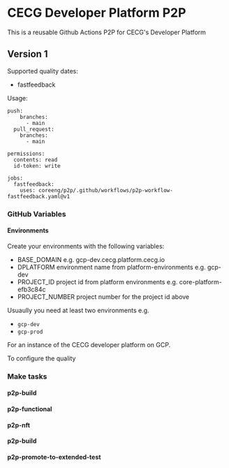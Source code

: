 # CECG Developer Platform P2P 

This is a reusable Github Actions P2P for CECG's Developer Platform

## Version 1

Supported quality dates:
* fastfeedback


Usage:

```
push:
    branches:
      - main
  pull_request:
    branches:
      - main

permissions:
  contents: read
  id-token: write

jobs:
  fastfeedback:
    uses: coreeng/p2p/.github/workflows/p2p-workflow-fastfeedback.yaml@v1
```

### GitHub Variables

#### Environments

Create your environments with the following variables:
* BASE_DOMAIN e.g. gcp-dev.cecg.platform.cecg.io
* DPLATFORM environment name from platform-environments e.g. gcp-dev
* PROJECT_ID project id from platform environments e.g. core-platform-efb3c84c
* PROJECT_NUMBER project number for the project id above

Usuaully you need at least two environments e.g.

* `gcp-dev`
* `gcp-prod`

For an instance of the CECG developer platform on GCP.

To configure the quality 

### Make tasks

#### p2p-build
#### p2p-functional
#### p2p-nft
#### p2p-build
#### p2p-promote-to-extended-test



